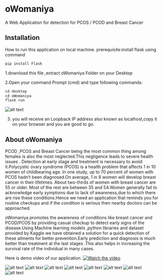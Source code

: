 # oWomaniya
A Web Application for detection for PCOS / PCOD and Breast Cancer

## Installation
How to run this application on local machine.
prerequisite:install flask using command 
```bash
pip install Flask
```
1.download this file ,extract oWomaniya Folder on your Desktop

2.Open your command Prompt (cmd) and type following commands:
```python
cd desktop
cd oWomaniya
flask run
```

![alt text](https://github.com/niki11017/oWomaniya/blob/main/oWomaniya-img/cmd.png?raw=true)

3. you will receive an Loopback IP address also known as localhost,copy it on your browser and you are good to go.

## About oWomaniya
PCOD ,PCOS and Breast Cancer being the most common thing among females is also the most neglected.This negligence leads to severe health issues . Detection at early stage and treatment is necessary to avoid it.Polycystic ovary syndrome (PCOS) is a health problem that affects 1 in 10 women of childbearing age. In one study, up to 70 percent of women with PCOS hadn’t been diagnosed.On average, 1 in 8 women will develop breast cancer in their lifetimes. About two-thirds of women with breast cancer are 55 or older. Most of the rest are between 35 and 54.Women generally fail to acknowledge early symptoms due to lack of awareness,due to which there are rise these conditions.Hence we need an application that reminds you for routine checkups and if the condition is serious then nearby doctors can be approached.

oWomaniya promotes the awareness of conditions like breast cancer and PCOD/PCOS by providing casual checkup to detect early signs of the disease.Using Machine learning models ,python libraries and dataset provided by Kaggle we have obtained a solution for a quick detection of these ailments for better prevention.Early prediction and diagnosis is much better than treatment at the last stages .This also helps in increasing the survival rate of the individual in many cases.

Here is demo video of our application.
[![Watch the video](https://i.imgur.com/vKb2F1B.png)](https://www.youtube.com/watch?v=LgWu0xiQU3g&feature=youtu.be)

![alt text](https://github.com/niki11017/oWomaniya/blob/main/oWomaniya-img/1.png?raw=true)
![alt text](https://github.com/niki11017/oWomaniya/blob/main/oWomaniya-img/2.png?raw=true)
![alt text](https://github.com/niki11017/oWomaniya/blob/main/oWomaniya-img/3.png?raw=true)
![alt text](https://github.com/niki11017/oWomaniya/blob/main/oWomaniya-img/4.png?raw=true)
![alt text](https://github.com/niki11017/oWomaniya/blob/main/oWomaniya-img/5.png?raw=true)
![alt text](https://github.com/niki11017/oWomaniya/blob/main/oWomaniya-img/6.png?raw=true)
![alt text](https://github.com/niki11017/oWomaniya/blob/main/oWomaniya-img/7.png?raw=true)
![alt text](https://github.com/niki11017/oWomaniya/blob/main/oWomaniya-img/8.png?raw=true)



